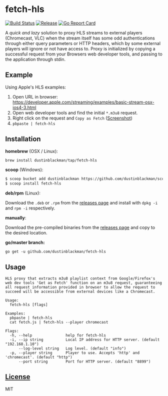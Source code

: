 # fetch-hls

[![Build Status](https://img.shields.io/github/workflow/status/dustinblackman/fetch-hls/Test?branch=master)](https://github.com/dustinblackman/fetch-hls/actions)
[![Release](https://img.shields.io/github/v/release/dustinblackman/fetch-hls)](https://github.com/dustinblackman/fetch-hls/releases)
[![Go Report Card](http://goreportcard.com/badge/dustinblackman/fetch-hls)](http://goreportcard.com/report/dustinblackman/fetch-hls)

A *quick and lazy* solution to proxy HLS streams to external players (Chromecast, VLC) when the stream itself has some odd authentications through either query parameters or HTTP headers, which by some external players will ignore or not have access to. Proxy is initialized by copying a successful request from your Browsers web developer tools, and passing to the application through stdin.

## Example

Using Apple's HLS examples:

1. Open URL in browser: https://developer.apple.com/streaming/examples/basic-stream-osx-ios4-3.html
2. Open web developer tools and find the initial `*.m3u8` request.
3. Right click on the request and `Copy as Fetch` ([Screenshot](https://i.imgur.com/FYl2Ovx.png))
4. `pbpaste | fetch-hls`

## Installation


**homebrew** (OSX / Linux):

```sh
brew install dustinblackman/tap/fetch-hls
```

**scoop** (Windows):

```sh
$ scoop bucket add dustinblackman https://github.com/dustinblackman/scoop-bucket.git
$ scoop install fetch-hls
```

**deb/rpm** (Linux):

Download the `.deb` or `.rpm` from the [releases page](https://github.com/dustinblackman/fetch-hls/releases) and
install with `dpkg -i` and `rpm -i` respectively.


**manually**:

Download the pre-compiled binaries from the [releases page](https://github.com/dustinblackman/fetch-hls/releases) and
copy to the desired location.

**go/master branch:**

```
go get -u github.com/dustinblackman/fetch-hls
```

## Usage

```
HLS proxy that extracts m3u8 playlist context from Google/Firefox's web dev tools 'Get as Fetch' function on an m3u8 request, guaranteeing all request information provided in browser to allow the request to succeed will be accessible from external devices like a Chromecast.

Usage:
  fetch-hls [flags]

Examples:
  pbpaste | fetch-hls
  cat fetch.js | fetch-hls --player chromecast

Flags:
  -h, --help               help for fetch-hls
  -i, --ip string          Local IP address for HTTP server. (default "192.168.1.10")
      --log-level string   Log level. (default "info")
  -p, --player string      Player to use. Accepts 'http' and 'chromecast'. (default "http")
      --port string        Port for HTTP server. (default "8899")
```

## [License](./LICENSE)

MIT
